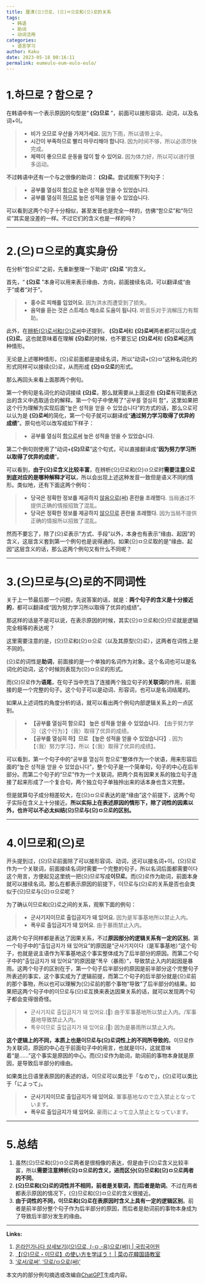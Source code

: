 ```yaml
---
title: 厘清(으)므로、(으)ㅁ으로和(으)로的关系
tags:
  - 韩语
  - 助词
  - 动词活用
categories:
  - 语言学习
author: Kaku
date: 2023-05-18 00:16:11
permalink: eumeulo-eum-eulo-eulo/
---
```


# 1.하므로？함으로？

在韩语中有一个表示原因的句型是“ **(으)므로** ”，前面可以接形容词、动词，以及名词+이。

> - **비가 오므로 우산을 가져가세요.** 因为下雨，所以请带上伞。
> - **시간이 부족하므로 빨리 마무리해야 합니다.** 因为时间不够，所以必须尽快完成。
> - **체력이 좋으므로 운동을 많이 할 수 있어요.** 因为体力好，所以可以进行很多运动。

不过韩语中还有一个与之很像的助词： **(으)로**。尝试观察下列句子：

> - **공부를 열심히 <u>함으로</u> 높은 성적을 얻을 수 있었습니다.**
> - **공부를 열심히 <u>하므로</u> 높은 성적을 얻을 수 있었습니다.**

可以看到这两个句子十分相似，甚至发音也是完全一样的，仿佛“함으로”和“하므로”其实是没差的一样。不过它们的含义也是一样的吗？

<!--more-->

---

# 2.(으)ㅁ으로的真实身份

在分析“함으로”之前，先重新整理一下助词“ **(으)로** ”的含义。

首先，“ **(으)로** ”本身可以用来表示缘由、方向，前面接续名词，可以翻译成“由于”或者“对于”。

> - **홍수로 피해를 입었어요.** 因为洪水而遭受到了损失。
> - **음악을 듣는 것은 스트레스 해소로 도움이 됩니다.** 听音乐对于消解压力有帮助。

此外，在[辨析(으)로서和(으)로써](/euloseo-eulosseo/)中还提到， **(으)로서**和 **(으)로써**两者都可以简化成 **(으)로**。这也就意味着在理解 **(으)로**的时候，也不要忘记 **(으)로서**和 **(으)로써**这两种情形。

无论是上述哪种情形，(으)로前面都是接续名词，所以“动词+(으)ㅁ”这种名词化的形式同样可以接续(으)로，从而形成 **(으)ㅁ으로**的形式。

那么再回头来看上面那两个例句。

第一个例句是名词化的动词接续 **(으)로**，那么就需要从上面这些 **(으)로**有可能表达出的含义中选取适合的解释。第一个句子中使用了“공부를 열심히 함”，这里如果把这个行为理解为实现后面“높은 성적을 얻을 수 있었습니다”的方式的话，那么으로可以认为是 **(으)로써**的简化，第一个句子就可以翻译成“**通过努力学习取得了优异的成绩**”。原句也可以改写成如下样子：

> - **공부를 열심히 <u>함으로써</u> 높은 성적을 얻을 수 있었습니다.**

第二个例句则使用了“动词+**(으)므로**”这个句式，可以直接翻译成“**因为努力学习所以取得了优异的成绩**”。

可以看到，**由于(으)로含义比较丰富**，在辨析(으)므로和(으)ㅁ으로时**需要注意으로到底对应的是哪种解释才可以**，所以会出现上述这种发音一致但是语义不同的情形。类似地，还有下面这两个例句：

> - **당국은 정확한 정보를 제공하지 <u>않음으로(써)</u> 혼란을 초래했다.** 当局通过不提供正确的情报招致了混乱。
> - **당국은 정확한 정보를 제공하지 <u>않으므로</u> 혼란을 초래했다.** 因为当局不提供正确的情报所以招致了混乱。

然而不要忘了，除了(으)로表示“方式、手段”以外，本身也有表示“缘由、起因”的含义，这层含义套到第一个例句也是说得通的。如果(으)ㅁ으로取的是“缘由、起因”这层含义的话，那么这两个例句又有什么不同呢？

---

# 3.(으)므로与(으)로的不同词性

关于上一节最后那一个问题，先说答案的话，就是：**两个句子的含义是十分接近的**，都可以翻译成“因为努力学习所以取得了优异的成绩”。

那这样的话是不是可以说，在表示原因的时候，其实(으)ㅁ으로和(으)므로就是逻辑完全相等的表达呢？

这里需要注意的是，(으)므로和(으)ㅁ으로（以及其原型(으)로），这两者在词性上是不同的。

(으)로的词性是**助词**，前面接的是一个单独的名词作为对象。这个名词也可以是名词化的动词，这个时候则表现为(으)ㅁ으로的形式。

而(으)므로作为**语尾**，在句子当中充当了连接两个独立句子的**关联词**的作用，前面接的是一个完整的句子。这个句子可以是动词、形容词，也可以是名词结尾的。

如果从上述词性的角度分析的话，就可以看出两个例句内部逻辑关系上的一点区别。

> - **【공부를 열심히 함으로】 높은 성적을 얻을 수 있었습니다.** 【由于努力学习（这个行为）】（我）取得了优异的成绩。
> - **【공부를 열심히 하】므로 【높은 성적을 얻을 수 있었습니다】.** 因为【（我）努力学习】，所以【（我）取得了优异的成绩】。

可以看到，第一个句子中的“공부를 열심히 함으로”整体作为一个状语，用来形容后面的“높은 성적을 얻을 수 있었습니다”，整个句子是一个简单句，句子的中心在后半部分。而第二个句子的“므로”作为一个关联词，把两个具有因果关系的独立句子连接了起来形成了一个复合句，两个独立句子单独拎出来的话本身也含义完整。

但是就算句子成分相差较大，在(으)ㅁ으로表达的是“缘由”这个前提下，这两个句子实际在含义上十分接近。**所以实际上在表述原因的情形下，除了词性的因素以外，也许可以不必太纠结(으)므로与(으)ㅁ으로的区别。**

---

# 4.이므로和(으)로

开头提到过，(으)므로前面除了可以接形容词、动词，还可以接名词+이。(으)므로作为一个关联词，前面接续名词时需要一个完整的句子，所以名词后面都需要이다这个用言，方便起见这里统一把(으)므로写成**이므로**。而(으)로作为助词，前面本身就可以接续名词。那么在都表示原因的前提下，이므로与(으)로的关系是否也会类似于(으)므로与(으)ㅁ으로呢？

为了确认이므로和(으)로之间的关系，观察下面的例句：

> - **군사기지이므로 출입금지가 돼 있어요.** 因为是军事基地所以禁止入内。
> - **폭우로 출입금지가 돼 있어요.** 由于暴雨禁止入内。

这两个句子同样都是表达了因果关系，不过**原因部分的逻辑关系有一定的区别**。第一个句子中的“출입금지가 돼 있어요”的原因是“군사기지이다（是军事基地）”这个句子，也就是说主语作为军事基地这个事实整体成为了后半部分的原因。而第二个句子中的”출입금지가 돼 있어요”的原因是“폭우（暴雨）”，导致禁止入内的起因是暴雨。这两个句子的区别在于，第一个句子后半部分的原因是前半部分这个完整句子所表述的事实，这个事实成为了逻辑前提，而第二个句子的后半部分就是(으)로前的那个事物，所以也可以理解为(으)로前的那个事物“导致”了后半部分的结果。如果把这两个句子中的이므로与(으)로互换来表达因果关系的话，就可以发现两个句子都会变得很奇怪。

> - 군사기지로 출입금지가 돼 있어요.(🔺) 由于军事基地所以禁止入内。/军事基地导致禁止入内。
> - 폭우이므로 출입금지가 돼 있어요.(🔺) 因为是暴雨所以禁止入内。

**这个逻辑上的不同，本质上也是이므로与(으)로词性上的不同所导致的**。이므로作为关联词，原因的中心在于前面句子中的用言，也就是이다，这就意味着“是……”这个事实是原因的中心。而(으)로作为助词，助词前的事物本身就是原因，是导致后半部分的缘由。

如果类比日语里表原因的表述的话，이므로可以类比于「なので」，(으)로可以类比于「によって」。

> - **군사기지이므로 출입금지가 돼 있어요.** 軍事基地なので立入禁止となっています。
> - **폭우로 출입금지가 돼 있어요.** 豪雨によって立入禁止となっています。

---

# 5.总结

1. 虽然(으)므로和(으)ㅁ으로两者是很相像的表达，但是由于(으)로含义比较丰富，所以**需要注意辨析(으)ㅁ으로的含义，进而区分(으)므로和(으)ㅁ으로两者的不同**。
2. **(으)므로和(으)로的词性并不相同，前者是关联词，而后者是助词**。不过在两者都表示原因的情况下，(으)므로和(으)ㅁ으로的含义很接近。
3. **由于词性的不同，이므로和(으)로在表原因时含义上具有一定的逻辑区别**。前者是前半部分整个句子作为后半部分的原因，而后者是助词前的事物本身成为了导致后半部分发生的缘由。

---

**Links:**

1. [온라인가나다 상세보기((으)므로, (-ㅁ,-음)으로(써)) | 국립국어원](https://korean.go.kr/front/onlineQna/onlineQnaView.do?mn_id=216&qna_seq=252252&pageIndex=1)
2. [【(으)므로・이므로】の使い方を学ぼう！ | 菜の花韓国語教室](https://nanohanakorean.com/?p=1010)
3. [‘로서/로써’, ‘므로/ㅁ으로(써)’](https://www.hankookilbo.com/News/Read/A2020111210200000719)

本文内的部分例句摘选或改编自[ChatGPT](https://chat.openai.com/)生成内容。